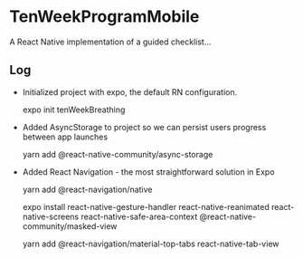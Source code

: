 # TenWeekProgramMobile
A React Native implementation of a guided checklist...


## Log

- Initialized project with expo, the default RN configuration.

    expo init tenWeekBreathing


- Added AsyncStorage to project so we can persist users progress between app launches

    yarn add @react-native-community/async-storage


- Added React Navigation - the most straightforward solution in Expo

  yarn add @react-navigation/native

  expo install react-native-gesture-handler react-native-reanimated react-native-screens react-native-safe-area-context @react-native-community/masked-view

  yarn add @react-navigation/material-top-tabs react-native-tab-view

  